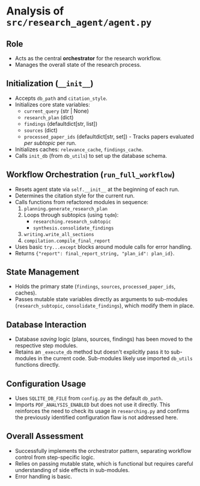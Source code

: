 # Analysis of `src/research_agent/agent.py`

## Role

*   Acts as the central **orchestrator** for the research workflow.
*   Manages the overall state of the research process.

## Initialization (`__init__`)

*   Accepts `db_path` and `citation_style`.
*   Initializes core state variables:
    *   `current_query` (str | None)
    *   `research_plan` (dict)
    *   `findings` (defaultdict[str, list])
    *   `sources` (dict)
    *   `processed_paper_ids` (defaultdict[str, set]) - Tracks papers evaluated *per subtopic* per run.
*   Initializes caches: `relevance_cache`, `findings_cache`.
*   Calls `init_db` (from `db_utils`) to set up the database schema.

## Workflow Orchestration (`run_full_workflow`)

*   Resets agent state via `self.__init__` at the beginning of each run.
*   Determines the citation style for the current run.
*   Calls functions from refactored modules in sequence:
    1.  `planning.generate_research_plan`
    2.  Loops through subtopics (using `tqdm`):
        *   `researching.research_subtopic`
        *   `synthesis.consolidate_findings`
    3.  `writing.write_all_sections`
    4.  `compilation.compile_final_report`
*   Uses basic `try...except` blocks around module calls for error handling.
*   Returns `{"report": final_report_string, "plan_id": plan_id}`.

## State Management

*   Holds the primary state (`findings`, `sources`, `processed_paper_ids`, caches).
*   Passes mutable state variables directly as arguments to sub-modules (`research_subtopic`, `consolidate_findings`), which modify them in place.

## Database Interaction

*   Database *saving* logic (plans, sources, findings) has been moved to the respective step modules.
*   Retains an `_execute_db` method but doesn't explicitly pass it to sub-modules in the current code. Sub-modules likely use imported `db_utils` functions directly.

## Configuration Usage

*   Uses `SQLITE_DB_FILE` from `config.py` as the default `db_path`.
*   Imports `PDF_ANALYSIS_ENABLED` but does not use it directly. This reinforces the need to check its usage in `researching.py` and confirms the previously identified configuration flaw is not addressed here.

## Overall Assessment

*   Successfully implements the orchestrator pattern, separating workflow control from step-specific logic.
*   Relies on passing mutable state, which is functional but requires careful understanding of side effects in sub-modules.
*   Error handling is basic.
